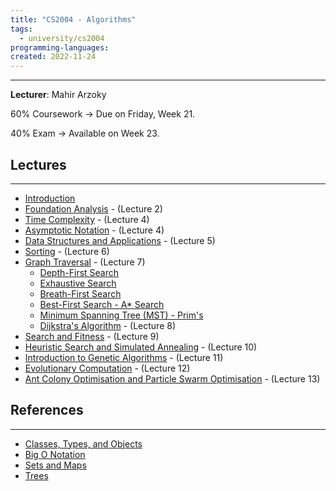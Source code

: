 ```yaml
---
title: "CS2004 - Algorithms"
tags:
  - university/cs2004
programming-languages:
created: 2022-11-24
---
```

---
**Lecturer**: Mahir Arzoky

60% Coursework -> Due on Friday, Week 21.

40% Exam -> Available on Week 23.

## Lectures
---
- [Introduction](notes/university/cs2004/alg-intro.md)
- [Foundation Analysis](notes/university/cs2004/alg-foundation-analysis.md) - (Lecture 2)
- [Time Complexity](notes/university/cs2004/time-complexity.md) - (Lecture 4)
- [Asymptotic Notation](notes/university/cs2004/asymptotic-analysis.md) - (Lecture 4)
- [Data Structures and Applications](notes/university/cs2004/data-structures.md) - (Lecture 5)
- [Sorting](notes/university/cs2004/sorting.md) - (Lecture 6)
- [Graph Traversal](notes/university/cs2004/graphs.md) - (Lecture 7)
    - [Depth-First Search](notes/university/cs2004/depth-first-search.md)
    - [Exhaustive Search](notes/university/cs2004/exhaustive-search.md)
    - [Breath-First Search](notes/university/cs2004/breadth-first-search.md)
    - [Best-First Search - A* Search](notes/university/cs2004/best-first-search.md)
    - [Minimum Spanning Tree (MST) - Prim's](notes/university/cs2004/minimum-spanning-tree.md)
    - [Dijkstra's Algorithm](notes/university/cs2004/dijkstra-algorithm.md) - (Lecture 8)
- [Search and Fitness](notes/university/cs2004/search-and-fitness.md) - (Lecture 9)
- [Heuristic Search and Simulated Annealing](notes/university/cs2004/hc-and-sa.md) - (Lecture 10)
- [Introduction to Genetic Algorithms](notes/university/cs2004/intro-gen-algorithms.md) - (Lecture 11)
- [Evolutionary Computation](notes/university/cs2004/evolutionary-programming.md) - (Lecture 12)
- [Ant Colony Optimisation and Particle Swarm Optimisation](notes/university/cs2004/aco-and-pso.md) - (Lecture 13)

## References
---
- [Classes, Types, and Objects](notes/university/cs2004/classes-types-objects.md)
- [Big O Notation](notes/university/cs2004/big-o-notation.md)
- [Sets and Maps](notes/university/cs2004/sets-and-maps.md)
- [Trees](notes/university/cs2004/trees.md)